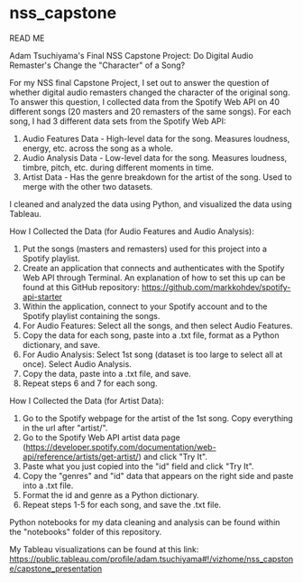 # nss_capstone

READ ME

Adam Tsuchiyama's Final NSS Capstone Project: Do Digital Audio Remaster's Change the "Character" of a Song?

 For my NSS final Capstone Project, I set out to answer the question of whether digital audio remasters changed the character of the original song. To answer this  question, I collected data from the Spotify Web API on 40 different songs (20 masters and 20 remasters of the same songs). For each song, I had 3 different data    sets from the Spotify Web API:

1. Audio Features Data - High-level data for the song. Measures loudness, energy, etc. across the song as a whole.
2. Audio Analysis Data - Low-level data for the song. Measures loudness, timbre, pitch, etc. during different moments in time.
3. Artist Data - Has the genre breakdown for the artist of the song. Used to merge with the other two datasets.

I cleaned and analyzed the data using Python, and visualized the data using Tableau.

How I Collected the Data (for Audio Features and Audio Analysis):

1. Put the songs (masters and remasters) used for this project into a Spotify playlist.
2. Create an application that connects and authenticates with the Spotify Web API through Terminal. An explanation of how to set this up can be found at this GitHub repository: https://github.com/markkohdev/spotify-api-starter
3. Within the application, connect to your Spotify account and to the Spotify playlist containing the songs.
4. For Audio Features: Select all the songs, and then select Audio Features.
5. Copy the data for each song, paste into a .txt file, format as a Python dictionary, and save.
6. For Audio Analysis: Select 1st song (dataset is too large to select all at once). Select Audio Analysis.
7. Copy the data, paste into a .txt file, and save.
8. Repeat steps 6 and 7 for each song.

How I Collected the Data (for Artist Data):

1. Go to the Spotify webpage for the artist of the 1st song. Copy everything in the url after "artist/".
2. Go to the Spotify Web API artist data page (https://developer.spotify.com/documentation/web-api/reference/artists/get-artist/) and click "Try It".
3. Paste what you just copied into the "id" field and click "Try It".
4. Copy the "genres" and "id" data that appears on the right side and paste into a .txt file.
5. Format the id and genre as a Python dictionary.
6. Repeat steps 1-5 for each song, and save the .txt file.

Python notebooks for my data cleaning and analysis can be found within the "notebooks" folder of this repository.

My Tableau visualizations can be found at this link: https://public.tableau.com/profile/adam.tsuchiyama#!/vizhome/nss_capstone/capstone_presentation
